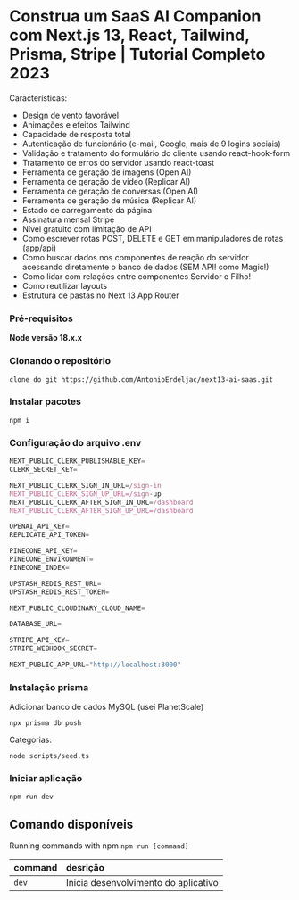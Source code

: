 # Construa um SaaS AI Companion com Next.js 13, React, Tailwind, Prisma, Stripe | Tutorial Completo 2023

Características:

- Design de vento favorável
- Animações e efeitos Tailwind
- Capacidade de resposta total
- Autenticação de funcionário (e-mail, Google, mais de 9 logins sociais)
- Validação e tratamento do formulário do cliente usando react-hook-form
- Tratamento de erros do servidor usando react-toast
- Ferramenta de geração de imagens (Open AI)
- Ferramenta de geração de vídeo (Replicar AI)
- Ferramenta de geração de conversas (Open AI)
- Ferramenta de geração de música (Replicar AI)
- Estado de carregamento da página
- Assinatura mensal Stripe
- Nível gratuito com limitação de API
- Como escrever rotas POST, DELETE e GET em manipuladores de rotas (app/api)
- Como buscar dados nos componentes de reação do servidor acessando diretamente o banco de dados (SEM API! como Magic!)
- Como lidar com relações entre componentes Servidor e Filho!
- Como reutilizar layouts
- Estrutura de pastas no Next 13 App Router

### Pré-requisitos

**Node versão 18.x.x**

### Clonando o repositório

```shell
clone do git https://github.com/AntonioErdeljac/next13-ai-saas.git
```

### Instalar pacotes

```shell
npm i
```

### Configuração do arquivo .env

```js
NEXT_PUBLIC_CLERK_PUBLISHABLE_KEY=
CLERK_SECRET_KEY=

NEXT_PUBLIC_CLERK_SIGN_IN_URL=/sign-in
NEXT_PUBLIC_CLERK_SIGN_UP_URL=/sign-up
NEXT_PUBLIC_CLERK_AFTER_SIGN_IN_URL=/dashboard
NEXT_PUBLIC_CLERK_AFTER_SIGN_UP_URL=/dashboard

OPENAI_API_KEY=
REPLICATE_API_TOKEN=

PINECONE_API_KEY=
PINECONE_ENVIRONMENT=
PINECONE_INDEX=

UPSTASH_REDIS_REST_URL=
UPSTASH_REDIS_REST_TOKEN=

NEXT_PUBLIC_CLOUDINARY_CLOUD_NAME=

DATABASE_URL=

STRIPE_API_KEY=
STRIPE_WEBHOOK_SECRET=

NEXT_PUBLIC_APP_URL="http://localhost:3000"
```

### Instalação prisma

Adicionar banco de dados MySQL (usei PlanetScale)

```shell
npx prisma db push

```

Categorias:
```shell
node scripts/seed.ts
```

### Iniciar aplicação

```shell
npm run dev
```

## Comando disponíveis 

Running commands with npm `npm run [command]`

| command         | desrição                             |
| :-------------- | :----------------------------------- |
| `dev`           |Inicia desenvolvimento do aplicativo  |
